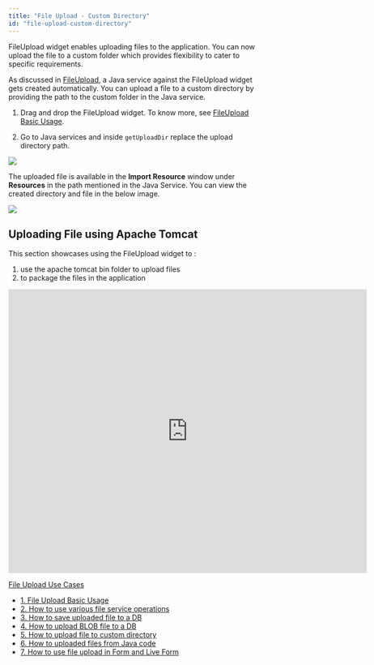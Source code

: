 ```yaml
---
title: "File Upload - Custom Directory"
id: "file-upload-custom-directory"
---
```


FileUpload widget enables uploading files to the application. You can now upload the file to a custom folder which provides flexibility to cater to specific requirements. 

As discussed in [FileUpload](https://docs.wavemaker.com/learn/app-development/widgets/form-widgets/file-upload#features), a Java service against the FileUpload widget gets created automatically. You can upload a file to a custom directory by providing the path to the custom folder in the Java service.

1. Drag and drop the FileUpload widget. To know more, see [FileUpload Basic Usage](https://docs.wavemaker.com/learn/app-development/widgets/form-widgets/file-upload-basic-usage).

2. Go to Java services and inside `getUploadDir` replace the upload directory path.

[![](/learn/assets/getuploaddir.png)](/learn/assets/getuploaddir.png)

The uploaded file is available in the **Import Resource** window under **Resources** in the path mentioned in the Java Service. You can view the created directory and file in the below image.

[![](/learn/assets/uploaded-image.png)](/learn/assets/uploaded-image.png)

## Uploading File using Apache Tomcat

This section showcases using the FileUpload widget to :

1. use the apache tomcat bin folder to upload files
2. to package the files in the application

<iframe width="708" height="560" src="https://docs.google.com/presentation/d/e/2PACX-1vRZNrR4NddPLUrPz4asRRs6qbNtG_vO2gz4lZjsjujJnMLxsTrzLWf-NKZC8lMyUPSQpgS12Ld79TV3/embed?start=false&amp;loop=false&amp;delayms=3000" frameborder="0" allowfullscreen="allowfullscreen" mozallowfullscreen="mozallowfullscreen" webkitallowfullscreen="webkitallowfullscreen"></iframe>

[File Upload Use Cases](/learn/app-development/widgets/basic/fileupload-use-cases/)

- [1. File Upload Basic Usage](/learn/app-development/widgets/form-widgets/file-upload-basic-usage/)
- [2. How to use various file service operations](/learn/how-tos/file-upload-widget-operations/)
- [3. How to save uploaded file to a DB](/learn/how-tos/upload-file-save-database/)
- [4. How to upload BLOB file to a DB](/learn/how-tos/file-upload-blob-data/)
- [5. How to upload file to custom directory](/learn/how-tos/file-upload-custom-directory/)
- [6. How to uploaded files from Java code](/learn/how-tos/accessing-file-upload-java-code/)
- [7. How to use file upload in Form and Live Form](/learn/how-tos/upload-files-from-live-form-form/)

